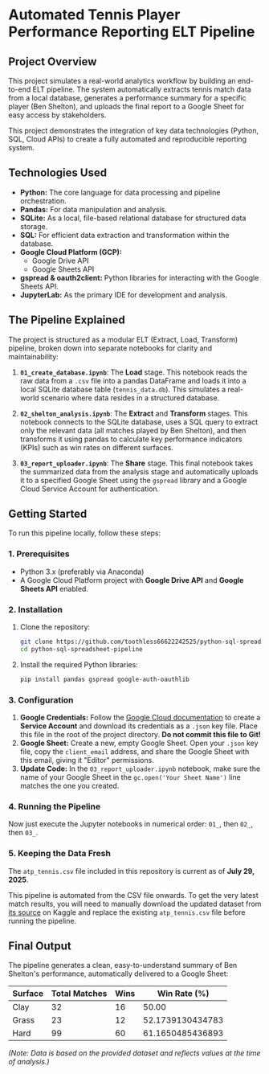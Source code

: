 # Automated Tennis Player Performance Reporting ELT Pipeline

## Project Overview

This project simulates a real-world analytics workflow by building an end-to-end ELT pipeline. The system automatically extracts tennis match data from a local database, generates a performance summary for a specific player (Ben Shelton), and uploads the final report to a Google Sheet for easy access by stakeholders.

This project demonstrates the integration of key data technologies (Python, SQL, Cloud APIs) to create a fully automated and reproducible reporting system.

## Technologies Used

*   **Python:** The core language for data processing and pipeline orchestration.
*   **Pandas:** For data manipulation and analysis.
*   **SQLite:** As a local, file-based relational database for structured data storage.
*   **SQL:** For efficient data extraction and transformation within the database.
*   **Google Cloud Platform (GCP):**
    *   Google Drive API
    *   Google Sheets API
*   **gspread & oauth2client:** Python libraries for interacting with the Google Sheets API.
*   **JupyterLab:** As the primary IDE for development and analysis.

## The Pipeline Explained

The project is structured as a modular ELT (Extract, Load, Transform) pipeline, broken down into separate notebooks for clarity and maintainability:

1.  **`01_create_database.ipynb`**: The **Load** stage. This notebook reads the raw data from a `.csv` file into a pandas DataFrame and loads it into a local SQLite database table (`tennis_data.db`). This simulates a real-world scenario where data resides in a structured database.

2.  **`02_shelton_analysis.ipynb`**: The **Extract** and **Transform** stages. This notebook connects to the SQLite database, uses a SQL query to extract only the relevant data (all matches played by Ben Shelton), and then transforms it using pandas to calculate key performance indicators (KPIs) such as win rates on different surfaces.

3.  **`03_report_uploader.ipynb`**: The **Share** stage. This final notebook takes the summarized data from the analysis stage and automatically uploads it to a specified Google Sheet using the `gspread` library and a Google Cloud Service Account for authentication.

## Getting Started

To run this pipeline locally, follow these steps:

### 1. Prerequisites
*   Python 3.x (preferably via Anaconda)
*   A Google Cloud Platform project with **Google Drive API** and **Google Sheets API** enabled.

### 2. Installation
1.  Clone the repository:
    ```bash
    git clone https://github.com/toothless66622242525/python-sql-spreadsheet-pipeline.git
    cd python-sql-spreadsheet-pipeline
    ```
2.  Install the required Python libraries:
    ```bash
    pip install pandas gspread google-auth-oauthlib
    ```

### 3. Configuration
1.  **Google Credentials:** Follow the [Google Cloud documentation](https://cloud.google.com/iam/docs/service-accounts-create) to create a **Service Account** and download its credentials as a `.json` key file. Place this file in the root of the project directory. **Do not commit this file to Git!**
2.  **Google Sheet:** Create a new, empty Google Sheet. Open your `.json` key file, copy the `client_email` address, and share the Google Sheet with this email, giving it "Editor" permissions.
3.  **Update Code:** In the `03_report_uploader.ipynb` notebook, make sure the name of your Google Sheet in the `gc.open('Your Sheet Name')` line matches the one you created.

### 4. Running the Pipeline

Now just execute the Jupyter notebooks in numerical order: `01_`, then `02_`, then `03_`.

### 5. Keeping the Data Fresh

The `atp_tennis.csv` file included in this repository is current as of **July 29, 2025**.

This pipeline is automated from the CSV file onwards. To get the very latest match results, you will need to manually download the updated dataset from [its source](https://www.kaggle.com/datasets/dissfya/atp-tennis-2000-2023daily-pull) on Kaggle and replace the existing `atp_tennis.csv` file before running the pipeline.

## Final Output

The pipeline generates a clean, easy-to-understand summary of Ben Shelton's performance, automatically delivered to a Google Sheet:

| Surface | Total Matches | Wins | Win Rate (%) |
|---------|---------------|------|------------------|
| Clay    | 32            | 16   | 50.00            |
| Grass   | 23            | 12   | 52.1739130434783 |
| Hard    | 99            | 60   | 61.1650485436893 |

*(Note: Data is based on the provided dataset and reflects values at the time of analysis.)*
